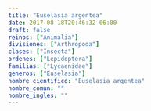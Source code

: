 ```yaml
---
title: "Euselasia argentea"
date: 2017-08-18T20:46:32-06:00
draft: false
reinos: ["Animalia"]
divisiones: ["Arthropoda"]
clases: ["Insecta"]
ordenes: ["Lepidoptera"]
familias: ["Lycaenidae"]
generos: ["Euselasia"]
nombre_cientifico: "Euselasia argentea"
nombre_comun: ""
nombre_ingles: ""
---
```

